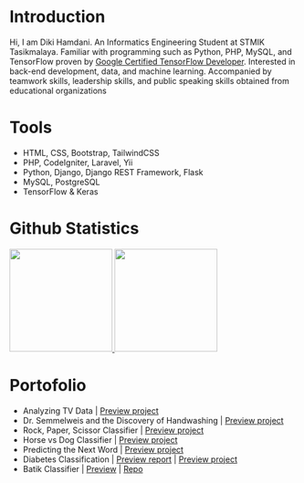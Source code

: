 # Introduction
Hi, I am Diki Hamdani. An Informatics Engineering Student at STMIK Tasikmalaya. Familiar with programming such as Python, PHP, MySQL, and TensorFlow proven by [Google Certified TensorFlow Developer](https://www.credential.net/14850bd0-8dec-4703-a98f-8ef5d65b737b#gs.7qax6y). Interested in back-end development, data, and machine learning. Accompanied by teamwork skills, leadership skills, and public speaking skills obtained from educational organizations

# Tools
- HTML, CSS, Bootstrap, TailwindCSS
- PHP, CodeIgniter, Laravel, Yii
- Python, Django, Django REST Framework, Flask
- MySQL, PostgreSQL
- TensorFlow & Keras

# Github Statistics
<p align="left">
<a href="https://github.com/Dikihmd01?tab=repositories">
  <img height="180em" src="https://github-readme-stats-eight-theta.vercel.app/api?username=Dikihmd01&show_icons=true&theme=algolia&include_all_commits=true&count_private=true"/>
  <img height="180em" src="https://github-readme-stats-eight-theta.vercel.app/api/top-langs?username=Dikihmd01&layout=compact&langs_count=8&theme=algolia"/>
</a>
</p>

# Portofolio
- Analyzing TV Data | [Preview project](https://app.datacamp.com/workspace/w/37579834-5cc6-4cac-8827-8e371dcc75c8)
- Dr. Semmelweis and the Discovery of Handwashing | [Preview project](https://app.datacamp.com/workspace/w/0b317039-3f77-4519-a2d2-2c154c355732)
- Rock, Paper, Scissor Classifier | [Preview project](https://github.com/Dikihmd01/Specialization-3/blob/main/CNN/Week4/graded/RPS-Classifier.ipynb)
- Horse vs Dog Classifier | [Preview project](https://github.com/Dikihmd01/Specialization-3/blob/main/CNN/Week3/graded/Horse-Vs-Human-Classifer.ipynb)
- Predicting the Next Word | [Preview project](https://github.com/Dikihmd01/Specialization-3/blob/main/NLP/Week4/graded/Predicting-the-Next-Word.ipynb)
- Diabetes Classification | [Preview report](https://github.com/Dikihmd01/Applied-ML/blob/main/Predictive-Analytics/Laporan.md) | [Preview project](https://github.com/Dikihmd01/Applied-ML/blob/main/Predictive-Analytics/Proyek_Pertama_Predictive_Analytics_Klasifikasi_Diabetes_Diki_Hamdani.ipynb)
- Batik Classifier | [Preview](https://pcd-klasifikasi-batik.herokuapp.com/) | [Repo](https://github.com/Dikihmd01/batik-classifier)

<!---
Dikihmd01/Dikihmd01 is a ✨ special ✨ repository because its `README.md` (this file) appears on your GitHub profile.
You can click the Preview link to take a look at your changes.
--->
